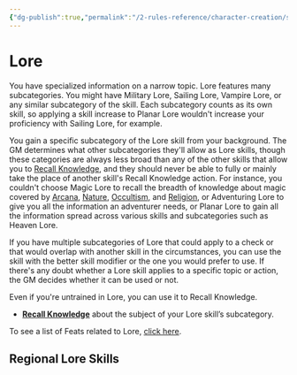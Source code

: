 ```yaml
---
{"dg-publish":true,"permalink":"/2-rules-reference/character-creation/skills/lore/"}
---
```


# Lore

You have specialized information on a narrow topic. Lore features many subcategories. You might have Military Lore, Sailing Lore, Vampire Lore, or any similar subcategory of the skill. Each subcategory counts as its own skill, so applying a skill increase to Planar Lore wouldn't increase your proficiency with Sailing Lore, for example.  
  
You gain a specific subcategory of the Lore skill from your background. The GM determines what other subcategories they'll allow as Lore skills, though these categories are always less broad than any of the other skills that allow you to [Recall Knowledge](https://2e.aonprd.com/Actions.aspx?ID=26), and they should never be able to fully or mainly take the place of another skill's Recall Knowledge action. For instance, you couldn't choose Magic Lore to recall the breadth of knowledge about magic covered by [Arcana](https://2e.aonprd.com/Skills.aspx?ID=2), [Nature](https://2e.aonprd.com/Skills.aspx?ID=10), [Occultism](https://2e.aonprd.com/Skills.aspx?ID=11), and [Religion](https://2e.aonprd.com/Skills.aspx?ID=13), or Adventuring Lore to give you all the information an adventurer needs, or Planar Lore to gain all the information spread across various skills and subcategories such as Heaven Lore.  
  
If you have multiple subcategories of Lore that could apply to a check or that would overlap with another skill in the circumstances, you can use the skill with the better skill modifier or the one you would prefer to use. If there's any doubt whether a Lore skill applies to a specific topic or action, the GM decides whether it can be used or not.  
  
Even if you're untrained in Lore, you can use it to Recall Knowledge.

-   **[Recall Knowledge](https://2e.aonprd.com/Skills.aspx?ID=5&General=true)** about the subject of your Lore skill’s subcategory.

To see a list of Feats related to Lore, [click here](https://2e.aonprd.com/Feats.aspx?Traits=144&Skill=Lore).

## Regional Lore Skills 